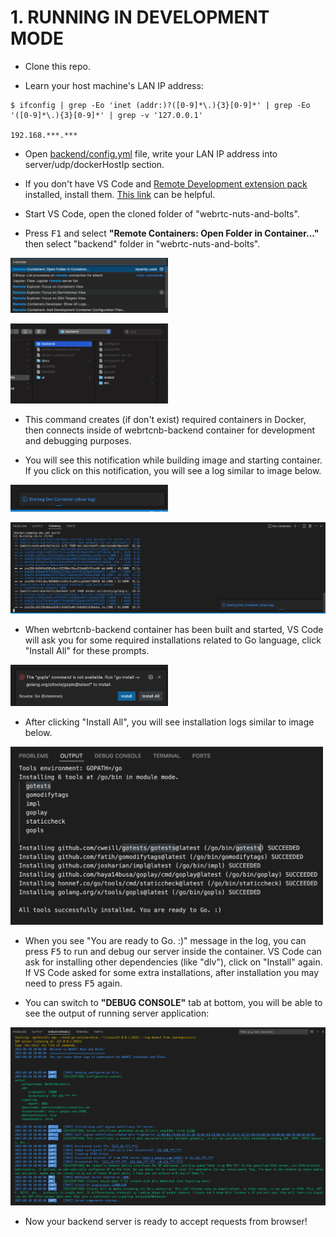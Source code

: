 # **1. RUNNING IN DEVELOPMENT MODE**

* Clone this repo.

* Learn your host machine's LAN IP address:

```console
$ ifconfig | grep -Eo 'inet (addr:)?([0-9]*\.){3}[0-9]*' | grep -Eo '([0-9]*\.){3}[0-9]*' | grep -v '127.0.0.1'

192.168.***.***
```

* Open [backend/config.yml](../backend/config.yml) file, write your LAN IP address into server/udp/dockerHostIp section.

* If you don't have VS Code and [Remote Development extension pack](https://marketplace.visualstudio.com/items?itemName=ms-vscode-remote.vscode-remote-extensionpack) installed, install them. [This link](https://code.visualstudio.com/docs/remote/containers) can be helpful.

* Start VS Code, open the cloned folder of "webrtc-nuts-and-bolts".

* Press <kbd>F1</kbd> and select **"Remote Containers: Open Folder in Container..."** then select "backend" folder in "webrtc-nuts-and-bolts".

<img alt="Open folder in container" src="images/01-01-open-folder-in-container.png" style="width: 500px;max-width:50%"></img>

<img alt="Select &quot;backend&quot; folder" src="images/01-02-select-folder.png" style="width: 500px;max-width:50%"></img>

* This command creates (if don't exist) required containers in Docker, then connects inside of webrtcnb-backend container for development and debugging purposes.

* You will see this notification while building image and starting container. If you click on this notification, you will see a log similar to image below.

<img alt="Starting Dev Container small" src="images/01-03-starting-dev-container-small.png" style="width: 500px;max-width:50%"></img>

![Starting Dev Container log](images/01-04-starting-dev-container-log.png)

* When webrtcnb-backend container has been built and started, VS Code will ask you for some required installations related to Go language, click "Install All" for these prompts.

<img alt="Install Go Dependencies small" src="images/01-05-install-go-deps-small.png" style="width: 500px;max-width:50%"></img>

* After clicking "Install All", you will see installation logs similar to image below.

<img alt="Install Go Dependencies log" src="images/01-06-install-go-deps-log.png" style="width: 500px;"></img>

* When you see "You are ready to Go. :)" message in the log, you can press <kbd>F5</kbd> to run and debug our server inside the container. VS Code can ask for installing other dependencies (like "dlv"), click on "Install" again. If VS Code asked for some extra installations, after installation you may need to press <kbd>F5</kbd> again.

* You can switch to **"DEBUG CONSOLE"** tab at bottom, you will be able to see the output of running server application:

![Backend initial output](images/01-07-backend-initial-output.png)

* Now your backend server is ready to accept requests from browser!